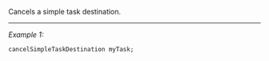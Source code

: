 Cancels a simple task destination.


---
*Example 1:*
```sqf
cancelSimpleTaskDestination myTask;
```